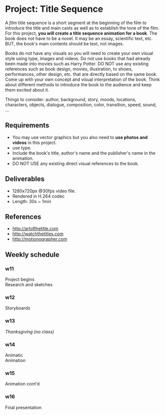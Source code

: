 # Project: Title Sequence

A *film* title sequence is a short segment at the beginning of the film to introduce the title and main casts as well as to establish the tone of the film. For this project, **you will create a title sequence animation for a book**. The book does not have to be a novel. It may be an essay, scientific text, etc. BUT, the book's main contents should be text, not images.

Books do not have any visuals so you will need to create your own visual style using type, images and videos. Do not use books that had already been made into movies such as Harry Potter. DO NOT use any existing references such as book design, movies, illustration, tv shows, performances, other design, etc. that are directly based on the same book. Come up with your own concept and visual interpretation of the book. Think about different methods to introduce the book to the audience and keep them excited about it.



Things to consider: author, background, story, moods, locations, characters, objects, dialogue, composition, color, transition, speed, sound, ...

## Requirements
- You may use vector graphics but you also need to **use photos and videos** in this project.
- use type.
- Include the book's title, author's name and the publisher's name in the animation.
- DO NOT USE any existing direct visual references to the book.

## Deliverables
- 1280x720px @30fps video file.
- Rendered in H.264 codec
- Length: 30s ~ 1min

## References
- http://artofthetitle.com
- http://watchthetitles.com
- http://motionographer.com

## Weekly schedule

### w11
Project begins  
Research and sketches

### w12
Storyboards

### w13
*Thanksgiving (no class)*

### w14
Animatic  
Animation

### w15
Animation cont'd

### w16
Final presentation
